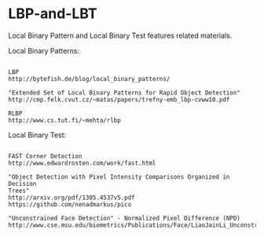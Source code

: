 # LBP-and-LBT
Local Binary Pattern and Local Binary Test features related materials.

Local Binary Patterns:
~~~

LBP
http://bytefish.de/blog/local_binary_patterns/

"Extended Set of Local Binary Patterns for Rapid Object Detection"
http://cmp.felk.cvut.cz/~matas/papers/trefny-emb_lbp-cvww10.pdf

RLBP
http://www.cs.tut.fi/~mehta/rlbp
~~~

Local Binary Test:
~~~

FAST Corner Detection
http://www.edwardrosten.com/work/fast.html

"Object Detection with Pixel Intensity Comparisons Organized in Decision
Trees"
http://arxiv.org/pdf/1305.4537v5.pdf
https://github.com/nenadmarkus/pico

"Unconstrained Face Detection" - Normalized Pixel Difference (NPD) 
http://www.cse.msu.edu/biometrics/Publications/Face/LiaoJainLi_UnconstrainedFaceDetection_TechReport.pdf

~~~


